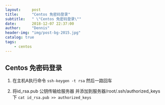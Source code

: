```yaml
---
layout:     post
title:      "Centos 免密码登录"
subtitle:   " \"Centos 免密码登录\""
date:       2018-12-07 22:37:00
author:     "Dennis"
header-img: "img/post-bg-2015.jpg"
catalog: true
tags:
    - centos
---
```

## Centos 免密码登录

1. 在主机A执行命令 
    `ssh-keygen -t rsa`
   然后一路回车

2. 将id_rsa.pub 公钥传输给服务器 并添加到服务器/root/.ssh/authorized_keys下
  `cat id_rsa.pub >> authorized_keys` 